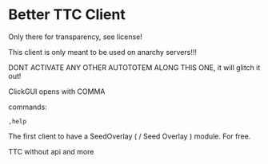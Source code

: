 Better TTC Client
==========

Only there for transparency, see license!

This client is only meant to be used on anarchy servers!!!

DONT ACTIVATE ANY OTHER AUTOTOTEM ALONG THIS ONE, it will glitch it out!

ClickGUI opens with COMMA

commands:

`,help` 


The first client to have a SeedOverlay ( / Seed Overlay ) module. For free.

TTC without api and more
